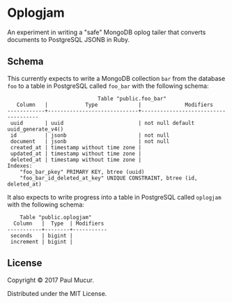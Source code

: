 # Oplogjam

An experiment in writing a "safe" MongoDB oplog tailer that converts documents
to PostgreSQL JSONB in Ruby.

## Schema

This currently expects to write a MongoDB collection `bar` from the database
`foo` to a table in PostgreSQL called `foo_bar` with the following schema:

```
                             Table "public.foo_bar"
   Column   |            Type             |              Modifiers
------------+-----------------------------+-------------------------------------
 uuid       | uuid                        | not null default uuid_generate_v4()
 id         | jsonb                       | not null
 document   | jsonb                       | not null
 created_at | timestamp without time zone |
 updated_at | timestamp without time zone |
 deleted_at | timestamp without time zone |
Indexes:
    "foo_bar_pkey" PRIMARY KEY, btree (uuid)
    "foo_bar_id_deleted_at_key" UNIQUE CONSTRAINT, btree (id, deleted_at)
```

It also expects to write progress into a table in PostgreSQL called `oplogjam` with the following schema:

```
    Table "public.oplogjam"
  Column   |  Type  | Modifiers
-----------+--------+-----------
 seconds   | bigint |
 increment | bigint |
```

## License

Copyright © 2017 Paul Mucur.

Distributed under the MIT License.
